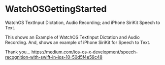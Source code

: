 # WatchOSGettingStarted
WatchOS TextInput Dictation, Audio Recording; and iPhone SiriKit Speech to Text.

This shows an Example of WatchOS TextInput Dictation and Audio Recording.  And, shows an example of iPhone SiriKit for Speech to Text.

Thank you... https://medium.com/ios-os-x-development/speech-recognition-with-swift-in-ios-10-50d5f4e59c48
